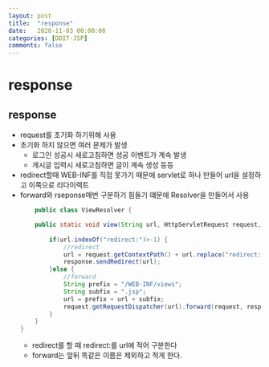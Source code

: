 ```yaml
---
layout: post
title:  "response"
date:   2020-11-03 00:00:00
categories: [DDIT-JSP]
comments: false
---
```


# response

## response
- request를 초기화 하기위해 사용
- 초기화 하지 않으면 여러 문제가 발생
    - 로그인 성공시 새로고침하면 성공 이벤트가 계속 발생
    - 게시글 입력시 새로고침하면 글이 계속 생성 등등
- redirect할때 WEB-INF를 직접 못가기 때문에 servlet로 하나 만들어 url을 설정하고 이쪽으로 리다이렉트
- forward와 rseponse매번 구분하기 힘들기 떄문에 Resolver을 만들어서 사용
    ```java
        public class ViewResolver {

        public static void view(String url, HttpServletRequest request, HttpServletResponse response) throws ServletException, IOException {
            
            if(url.indexOf("redirect:")>-1) {
                //redirect
                url = request.getContextPath() + url.replace("redirect:", "");
                response.sendRedirect(url);
            }else {
                //forward
                String prefix = "/WEB-INF/views";
                String subfix = ".jsp";
                url = prefix + url + subfix;
                request.getRequestDispatcher(url).forward(request, response);
            }
        }
    }
    ```
    - redirect를 할 때 redirect:를 url에 적어 구분한다
    - forward는 앞뒤 똑같은 이름은 제외하고 적게 한다.
